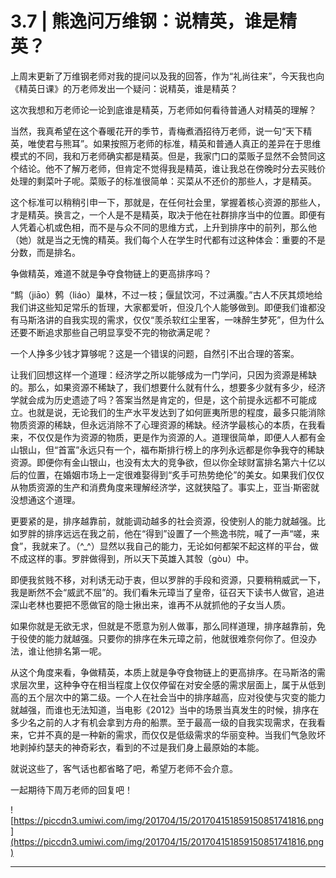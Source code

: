# 3.7 | 熊逸问万维钢：说精英，谁是精英？

上周末更新了万维钢老师对我的提问以及我的回答，作为“礼尚往来”，今天我也向《精英日课》的万老师发出一个疑问：说精英，谁是精英？

这次我想和万老师论一论到底谁是精英，万老师如何看待普通人对精英的理解？

当然，我真希望在这个春暖花开的季节，青梅煮酒招待万老师，说一句“天下精英，唯使君与熊耳”。如果按照万老师的标准，精英和普通人真正的差异在于思维模式的不同，我和万老师确实都是精英。但是，我家门口的菜贩子显然不会赞同这个结论。他不了解万老师，但肯定不觉得我是精英，谁让我总在傍晚时分去买贱价处理的剩菜叶子呢。菜贩子的标准很简单：买菜从不还价的那些人，才是精英。

这个标准可以稍稍引申一下，那就是，在任何社会里，掌握着核心资源的那些人，才是精英。换言之，一个人是不是精英，取决于他在社群排序当中的位置。即便有人凭着心机或色相，而不是与众不同的思维方式，上升到排序中的前列，那么他（她）就是当之无愧的精英。我们每个人在学生时代都有过这种体会：重要的不是分数，而是排名。

争做精英，难道不就是争夺食物链上的更高排序吗？

“鹪（jiāo）鹩（liáo）巢林，不过一枝；偃鼠饮河，不过满腹。”古人不厌其烦地给我们讲这些知足常乐的哲理，大家都爱听，但没几个人能够做到。即便我们谁都没有马斯洛讲的自我实现的需求，仅仅“羡杀软红尘里客，一味醉生梦死”，但为什么还要不断追求那些自己明显享受不完的物欲满足呢？

一个人挣多少钱才算够呢？这是一个错误的问题，自然引不出合理的答案。

让我们回想这样一个道理：经济学之所以能够成为一门学问，只因为资源是稀缺的。那么，如果资源不稀缺了，我们想要什么就有什么，想要多少就有多少，经济学就会成为历史遗迹了吗？答案当然是肯定的，但是，这个前提永远都不可能成立。也就是说，无论我们的生产水平发达到了如何匪夷所思的程度，最多只能消除物质资源的稀缺，但永远消除不了心理资源的稀缺。经济学最核心的本质，在我看来，不仅仅是作为资源的物质，更是作为资源的人。道理很简单，即便人人都有金山银山，但“首富”永远只有一个，福布斯排行榜上的序列永远都是你争我夺的稀缺资源。即便你有金山银山，也没有太大的竞争欲，但以你全球财富排名第六十亿以后的位置，在婚姻市场上一定很难娶得到“炙手可热势绝伦”的美女。如果我们仅仅从物质资源的生产和消费角度来理解经济学，这就狭隘了。事实上，亚当·斯密就没想通这个道理。

更要紧的是，排序越靠前，就能调动越多的社会资源，役使别人的能力就越强。比如罗胖的排序远远在我之前，他在“得到”设置了一个熊逸书院，喊了一声“嗟，来食”，我就来了。（^_^）显然以我自己的能力，无论如何都架不起这样的平台，做不成这样的事。罗胖做得到，所以天下英雄入其彀（gòu）中。

即便我贫贱不移，对利诱无动于衷，但以罗胖的手段和资源，只要稍稍威武一下，我是断然不会“威武不屈”的。我们看朱元璋当了皇帝，征召天下读书人做官，追进深山老林也要把不愿做官的隐士揪出来，谁再不从就抓他的子女当人质。

如果你就是无欲无求，但就是不愿意为别人做事，那么同样道理，排序越靠前，免于役使的能力就越强。只要你的排序在朱元璋之前，他就很难奈何你了。但没办法，谁让他排名第一呢。

从这个角度来看，争做精英，本质上就是争夺食物链上的更高排序。在马斯洛的需求层次里，这种争夺在相当程度上仅仅停留在对安全感的需求层面上，属于从低到高的五个层次中的第二级。一个人在社会当中的排序越高，应对役使与灾变的能力就越强，而谁也无法知道，当电影《2012》当中的场景当真发生的时候，排序在多少名之前的人才有机会拿到方舟的船票。至于最高一级的自我实现需求，在我看来，它并不真的是一种新的需求，而仅仅是低级需求的华丽变种。当我们气急败坏地剥掉约瑟夫的神奇彩衣，看到的不过是我们身上最原始的本能。

就说这些了，客气话也都省略了吧，希望万老师不会介意。

一起期待下周万老师的回复吧！

![https://piccdn3.umiwi.com/img/201704/15/201704151859150851741816.png](https://piccdn3.umiwi.com/img/201704/15/201704151859150851741816.png)

---

